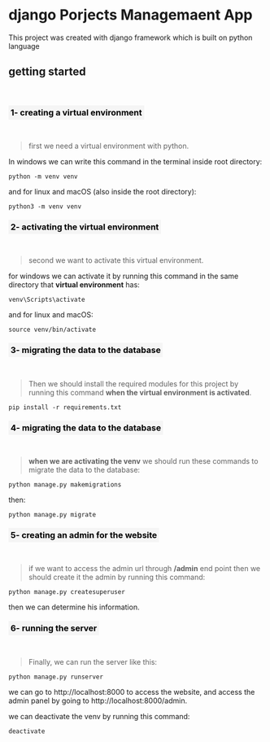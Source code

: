 # django Porjects Managemaent App
This project was created with django framework which is built on python language

## __getting started__
<br/>

### <mark style="background-color: whitesmoke;font-weight: bold;padding: 4px">1- creating a virtual environment</mark>

<br />

> first we need a virtual environment with python.

In windows we can write this command in the terminal inside root directory: 

```
python -m venv venv
```

and for linux and macOS (also inside the root directory):
```
python3 -m venv venv
```

### <mark style="background-color: whitesmoke;font-weight: bold;padding: 4px">2- activating the virtual environment</mark>

<br />

>second we want to activate this virtual environment.

for windows we can activate it by running this command in the same directory that __virtual environment__ has:
```
venv\Scripts\activate
```

and for linux and macOS:

```
source venv/bin/activate
```

 ### <mark style="background-color: whitesmoke;font-weight: bold; padding: 4px">3- migrating the data to the database</mark> 

<br/>

> Then we should install the required modules for this project by running this command __when the virtual environment is activated__.

```
pip install -r requirements.txt
```

 ### <mark style="background-color: whitesmoke;font-weight: bold; padding: 4px">4- migrating the data to the database</mark> 

<br/>

>__when we are activating the venv__ we should run these commands to migrate the data to the database:

```
python manage.py makemigrations
```

then:

```
python manage.py migrate
```

 ### <mark style="background-color: whitesmoke;font-weight: bold; padding: 4px">5- creating an admin for the website</mark>
 <br/>

 >if we want to access the admin url through  __/admin__ end point then we should create it the admin by running this command:

 ```
python manage.py createsuperuser
```

then we can determine his information.

 ### <mark style="background-color: whitesmoke;font-weight: bold; padding: 4px">6- running the server</mark>
 <br/>

 > Finally, we can run the server like this:

 ```
 python manage.py runserver
 ```

 we can go to http://localhost:8000 to access the website, and access the admin panel by going to http://localhost:8000/admin.

 we can deactivate the venv by running this command:
 ```
 deactivate
 ```
